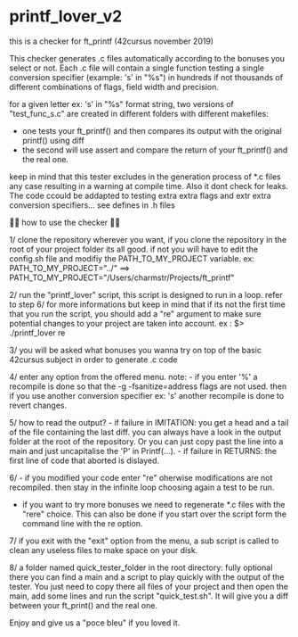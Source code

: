 # printf_lover_v2
this is a checker for ft_printf (42cursus november 2019)

This checker generates .c files automatically according to the bonuses you
select or not.
Each .c file will contain a single function testing a single conversion
specifier (example: 's' in "%s") in hundreds if not thousands of different
combinations of flags, field width and precision.

for a given letter ex: 's' in "%s" format string, two versions of
"test_func_s.c" are created in different folders with different makefiles:
- one tests your ft_printf() and then compares its output with the original
printf() using diff
- the second will use assert and compare the return of your ft_printf() and the
real one.

keep in mind that this tester excludes in the generation process of *.c files
any case resulting in a warning at compile time. Also it dont check for leaks.
The code ccould be addapted to testing extra extra flags and extr extra
conversion specifiers... see defines in .h files

🖖🏿 how to use the checker 🖖🏿

1/  clone the repository wherever you want, if you clone the repository in the
root of your project folder its all good. if not you will have to edit the
config.sh file and modifiy the PATH_TO_MY_PROJECT variable.
ex: PATH_TO_MY_PROJECT="../" ==> PATH_TO_MY_PROJECT="/Users/charmstr/Projects/ft_printf" 

2/  run the "printf_lover" script, this script is designed to run in a loop.
    refer to step 6/ for more informations but keep in mind that if its not the
	first time that you run the script, you should add a "re" argument to make
	sure potential changes to your project are taken into account.
    ex : $> ./printf_lover re 

3/  you will be asked what bonuses you wanna try on top of the basic 42cursus
	subject in order to generate .c code

4/  enter any option from the offered menu.
    note: - if you enter '%' a recompile is done so that the 
			-g -fsanitize=address flags are not used.
            then if you use another conversion specifier ex: 's' another
			recompile is done to revert changes.

5/  how to read the output?
	- if failure in IMITATION: you get a head and a tail of the file containing
	the last diff.
     you can always have a look in the output folder at the root of the
	 repository. Or you can just copy past the line into a main and just 
	 uncapitalise the 'P' in Printf(...).
    - if failure in RETURNS: the first line of code that aborted is dislayed.

6/ - if you modified your code enter "re" oherwise modifications are not
	recompiled. then stay in the infinite loop choosing again a test to be run.
   - if you want to try more bonuses we need to regenerate *.c files with the
   "rere" choice. This can also be done if you start over the script form the
   command line with the re option.
   
7/  if you exit with the "exit" option from the menu, a sub script is called to
	clean any useless files to make space on your disk.

8/  a folder named quick_tester_folder in the root directory: fully optional
	there you can find a main and a script to play quickly with the output of
	the tester. You just need to copy there all files of your project and then
	open the main, add some lines and run the script "quick_test.sh". It will
	give you a diff between your ft_print() and the real one.
    
Enjoy and give us a "poce bleu" if you loved it.
